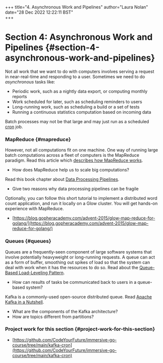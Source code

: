 +++
title="4. Asynchronous Work and Pipelines"
author="Laura Nolan"
date="28 Dec 2022 12:22:11 BST"    
+++

# Section 4: Asynchronous Work and Pipelines {#section-4-asynchronous-work-and-pipelines}

Not all work that we want to do with computers involves serving a request in near-real-time and responding to a user. Sometimes we need to do _asynchronous_ tasks like:

- Periodic work, such as a nightly data export, or computing monthly reports
- Work scheduled for later, such as scheduling reminders to users
- Long-running work, such as scheduling a build or a set of tests
- Running a continuous statistics computation based on incoming data

Batch processes may not be that large and may just run as a scheduled [cron](https://en.wikipedia.org/wiki/Cron) job.

### MapReduce {#mapreduce}

However, not all computations fit on one machine. One way of running large batch computations across a fleet of computers is the MapReduce paradigm. Read this article which [describes how MapReduce works](https://medium.com/edureka/mapreduce-tutorial-3d9535ddbe7c).

- How does MapReduce help us to scale big computations?

Read this book chapter about [Data Processing Pipelines](https://sre.google/sre-book/data-processing-pipelines/).

- Give two reasons why data processing pipelines can be fragile

Optionally, you can follow this short tutorial to implement a distributed word count application, and run it locally on a Glow cluster. You will get hands-on experience with MapReduce.

- [https://blog.gopheracademy.com/advent-2015/glow-map-reduce-for-golang/](https://blog.gopheracademy.com/advent-2015/glow-map-reduce-for-golang/)

### Queues {#queues}

Queues are a frequently-seen component of large software systems that involve potentially heavyweight or long-running requests. A queue can act as a form of buffer, smoothing out spikes of load so that the system can deal with work when it has the resources to do so. Read about the [Queue-Based Load-Leveling Pattern](https://learn.microsoft.com/en-us/azure/architecture/patterns/queue-based-load-leveling).

- How can results of tasks be communicated back to users in a queue-based system?

Kafka is a commonly-used open-source distributed queue. Read [Apache Kafka in a Nutshell](https://medium.com/swlh/apache-kafka-in-a-nutshell-5782b01d9ffb).

- What are the components of the Kafka architecture?
- How are topics different from partitions?

### Project work for this section {#project-work-for-this-section}

- [https://github.com/CodeYourFuture/immersive-go-course/tree/main/kafka-cron](https://github.com/CodeYourFuture/immersive-go-course/tree/main/kafka-cron)
